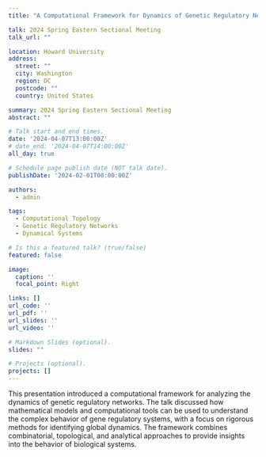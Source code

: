 ```yaml
---
title: "A Computational Framework for Dynamics of Genetic Regulatory Networks"

talk: 2024 Spring Eastern Sectional Meeting
talk_url: ""

location: Howard University
address:
  street: ""
  city: Washington
  region: DC
  postcode: ""
  country: United States

summary: 2024 Spring Eastern Sectional Meeting
abstract: ""

# Talk start and end times.
date: '2024-04-07T13:00:00Z'
# date_end: '2024-04-07T14:00:00Z'
all_day: true

# Schedule page publish date (NOT talk date).
publishDate: '2024-02-01T00:00:00Z'

authors:
  - admin

tags:
  - Computational Topology
  - Genetic Regulatory Networks
  - Dynamical Systems

# Is this a featured talk? (true/false)
featured: false

image:
  caption: ''
  focal_point: Right

links: []
url_code: ''
url_pdf: ''
url_slides: ''
url_video: ''

# Markdown Slides (optional).
slides: ""

# Projects (optional).
projects: []
---
```


This presentation introduced a computational framework for analyzing the dynamics of genetic regulatory networks. The talk discussed how mathematical models and computational tools can be used to understand the complex behavior of gene regulatory systems, with a focus on rigorous methods for identifying global dynamics. The framework combines combinatorial, topological, and analytical approaches to provide insights into the behavior of biological systems.
